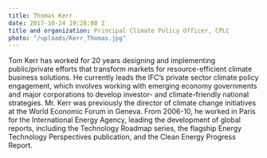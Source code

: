 ```yaml
---
title: Thomas Kerr
date: 2017-10-24 19:28:00 Z
title and organization: Principal Climate Policy Officer, CPLC
photo: "/uploads/Kerr_Thomas.jpg"
---
```


Tom Kerr has worked for 20 years designing and implementing public/private efforts that transform markets for resource-efficient climate business solutions. He currently leads the IFC’s private sector climate policy engagement, which involves working with emerging economy governments and major corporations to develop investor- and climate-friendly national strategies. Mr. Kerr was previously the director of climate change initiatives at the World Economic Forum in Geneva. From 2006-10, he worked in Paris for the International Energy Agency, leading the development of global reports, including the Technology Roadmap series, the flagship Energy Technology Perspectives publication, and the Clean Energy Progress Report.